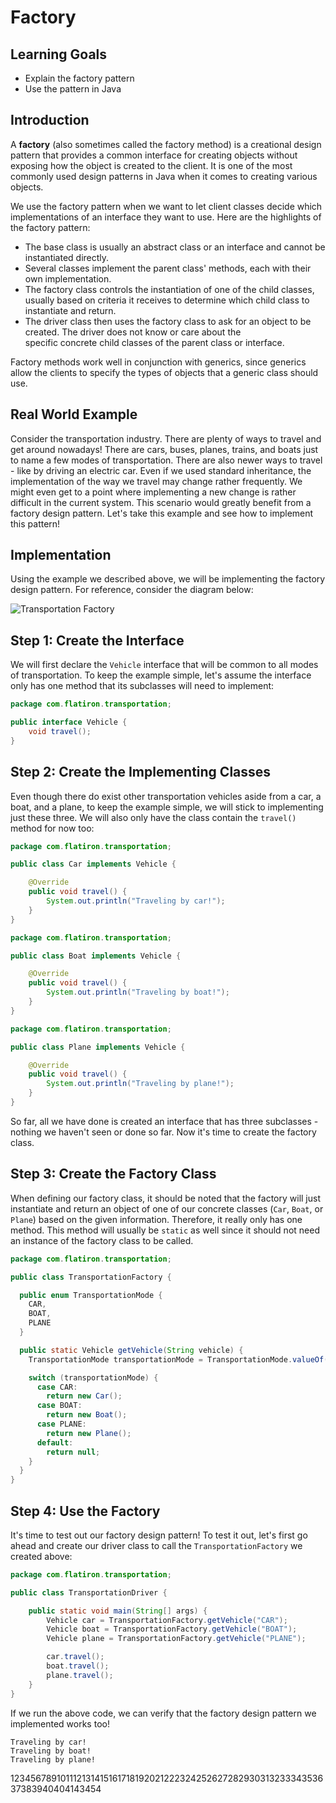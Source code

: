 # Factory

## Learning Goals

- Explain the factory pattern
- Use the pattern in Java

## Introduction

A **factory** (also sometimes called the factory method) is a creational design
pattern that provides a common interface for creating objects without exposing
how the object is created to the client. It is one of the most commonly used
design patterns in Java when it comes to creating various objects.

We use the factory pattern when we want to let client classes decide which
implementations of an interface they want to use. Here are the highlights of the
factory pattern:

- The base class is usually an abstract class or an interface and cannot be
  instantiated directly.
- Several classes implement the parent class' methods, each with their own
  implementation.
- The factory class controls the instantiation of one of the child classes,
  usually based on criteria it receives to determine which child class to
  instantiate and return.
- The driver class then uses the factory class to ask for an object to be
  created. The driver does not know or care about the  
  specific concrete child classes of the parent class or interface.

Factory methods work well in conjunction with generics, since generics allow the
clients to specify the types of objects that a generic class should use.

## Real World Example

Consider the transportation industry. There are plenty of ways to travel and
get around nowadays! There are cars, buses, planes, trains, and boats just to
name a few modes of transportation. There are also newer ways to travel - like
by driving an electric car. Even if we used standard inheritance, the
implementation of the way we travel may change rather frequently. We might even
get to a point where implementing a new change is rather difficult in the
current system. This scenario would greatly benefit from a factory design
pattern. Let's take this example and see how to implement this pattern!

## Implementation

Using the example we described above, we will be implementing the factory
design pattern. For reference, consider the diagram below:

![Transportation Factory](https://curriculum-content.s3.amazonaws.com/java-mod-2/factory/Factory-UML.png)

## Step 1: Create the Interface

We will first declare the `Vehicle` interface that will be common to all modes
of transportation. To keep the example simple, let's assume the interface only
has one method that its subclasses will need to implement:

```java
package com.flatiron.transportation;

public interface Vehicle {
    void travel();
}
```
## Step 2: Create the Implementing Classes

Even though there do exist other transportation vehicles aside from a car, a
boat, and a plane, to keep the example simple, we will stick to implementing
just these three. We will also only have the class contain the `travel()`
method for now too:

```java
package com.flatiron.transportation;

public class Car implements Vehicle {

    @Override
    public void travel() {
        System.out.println("Traveling by car!");
    }
}
```

```java
package com.flatiron.transportation;

public class Boat implements Vehicle {

    @Override
    public void travel() {
        System.out.println("Traveling by boat!");
    }
}
```

```java
package com.flatiron.transportation;

public class Plane implements Vehicle {

    @Override
    public void travel() {
        System.out.println("Traveling by plane!");
    }
}
```

So far, all we have done is created an interface that has three subclasses -
nothing we haven't seen or done so far. Now it's time to create the factory
class.

## Step 3: Create the Factory Class

When defining our factory class, it should be noted that the factory will just
instantiate and return an object of one of our concrete classes (`Car`, `Boat`, 
or `Plane`) based on the given information. Therefore, it really only has one
method. This method will usually be `static` as well since it should not need
an instance of the factory class to be called.

```java
package com.flatiron.transportation;

public class TransportationFactory {

  public enum TransportationMode {
    CAR,
    BOAT,
    PLANE
  }

  public static Vehicle getVehicle(String vehicle) {
    TransportationMode transportationMode = TransportationMode.valueOf(vehicle.toUpperCase());

    switch (transportationMode) {
      case CAR:
        return new Car();
      case BOAT:
        return new Boat();
      case PLANE:
        return new Plane();
      default:
        return null;
    }
  }
}
```

## Step 4: Use the Factory

It's time to test out our factory design pattern! To test it out, let's first
go ahead and create our driver class to call the `TransportationFactory` we
created above:

```java
package com.flatiron.transportation;

public class TransportationDriver {

    public static void main(String[] args) {
        Vehicle car = TransportationFactory.getVehicle("CAR");
        Vehicle boat = TransportationFactory.getVehicle("BOAT");
        Vehicle plane = TransportationFactory.getVehicle("PLANE");

        car.travel();
        boat.travel();
        plane.travel();
    }
}
```

If we run the above code, we can verify that the factory design pattern we
implemented works too!

```plaintext
Traveling by car!
Traveling by boat!
Traveling by plane!
```
12345678910111213141516171819202122232425262728293031323334353637383940404143454
